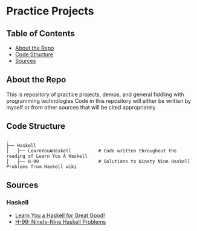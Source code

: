 # Practice Projects

## Table of Contents
- [About the Repo](#about-the-repo)
- [Code Structure](#code-structure)
- [Sources](#sources)

## About the Repo
This is repository of practice projects, demos, and general fiddling with programming technologies
Code in this repository will either be written by myself or from other sources that will be cited appropriately

## Code Structure
```
.
├── Haskell
│   ├── LearnYouAHaskell          # Code written throughout the reading of Learn You A Haskell
│   ├── H-99                      # Solutions to Ninety Nine Haskell Problems from Haskell wiki
```
## Sources
### Haskell
- [Learn You a Haskell for Great Good!](http://learnyouahaskell.com)
- [H-99: Ninety-Nine Haskell Problems](https://wiki.haskell.org/H-99:_Ninety-Nine_Haskell_Problems)
